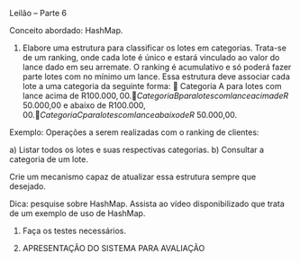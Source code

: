 Leilão – Parte 6

Conceito abordado: HashMap.

1. Elabore uma estrutura para classificar os lotes em categorias. Trata-se de um ranking,
onde cada lote é único e estará vinculado ao valor do lance dado em seu arremate. O
ranking é acumulativo e só poderá fazer parte lotes com no mínimo um lance.
Essa estrutura deve associar cada lote a uma categoria da seguinte forma:
     Categoria A para lotes com lance acima de R$100.000,00.
     Categoria B para lotes com lance acima de R$ 50.000,00 e abaixo de R$100.000,00.
     Categoria C para lotes com lance abaixo de R$ 50.000,00.

Exemplo:
Operações a serem realizadas com o ranking de clientes:

a) Listar todos os lotes e suas respectivas categorias.
b) Consultar a categoria de um lote.

Crie um mecanismo capaz de atualizar essa estrutura sempre que desejado.

Dica: pesquise sobre HashMap. Assista ao vídeo disponibilizado que trata de um exemplo
de uso de HashMap.

1. Faça os testes necessários.

2. APRESENTAÇÃO DO SISTEMA PARA AVALIAÇÃO

